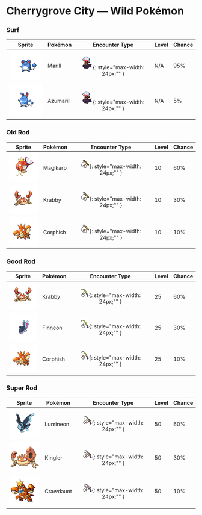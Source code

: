# Cherrygrove City — Wild Pokémon

### Surf

| Sprite | Pokémon | Encounter Type | Level | Chance |
|:------:|---------|:--------------:|-------|--------|
| ![Marill](../../assets/sprites/marill/front.gif "Marill") | Marill | ![Surf](../../assets/encounter_types/surf.png "Surf"){: style="max-width: 24px;"" } | N/A | 95% |
| ![Azumarill](../../assets/sprites/azumarill/front.gif "Azumarill") | Azumarill | ![Surf](../../assets/encounter_types/surf.png "Surf"){: style="max-width: 24px;"" } | N/A | 5% |

### Old Rod

| Sprite | Pokémon | Encounter Type | Level | Chance |
|:------:|---------|:--------------:|-------|--------|
| ![Magikarp](../../assets/sprites/magikarp/front.gif "Magikarp") | Magikarp | ![Old Rod](../../assets/encounter_types/old_rod.png "Old Rod"){: style="max-width: 24px;"" } | 10 | 60% |
| ![Krabby](../../assets/sprites/krabby/front.gif "Krabby") | Krabby | ![Old Rod](../../assets/encounter_types/old_rod.png "Old Rod"){: style="max-width: 24px;"" } | 10 | 30% |
| ![Corphish](../../assets/sprites/corphish/front.gif "Corphish") | Corphish | ![Old Rod](../../assets/encounter_types/old_rod.png "Old Rod"){: style="max-width: 24px;"" } | 10 | 10% |

### Good Rod

| Sprite | Pokémon | Encounter Type | Level | Chance |
|:------:|---------|:--------------:|-------|--------|
| ![Krabby](../../assets/sprites/krabby/front.gif "Krabby") | Krabby | ![Good Rod](../../assets/encounter_types/good_rod.png "Good Rod"){: style="max-width: 24px;"" } | 25 | 60% |
| ![Finneon](../../assets/sprites/finneon/front.gif "Finneon") | Finneon | ![Good Rod](../../assets/encounter_types/good_rod.png "Good Rod"){: style="max-width: 24px;"" } | 25 | 30% |
| ![Corphish](../../assets/sprites/corphish/front.gif "Corphish") | Corphish | ![Good Rod](../../assets/encounter_types/good_rod.png "Good Rod"){: style="max-width: 24px;"" } | 25 | 10% |

### Super Rod

| Sprite | Pokémon | Encounter Type | Level | Chance |
|:------:|---------|:--------------:|-------|--------|
| ![Lumineon](../../assets/sprites/lumineon/front.gif "Lumineon") | Lumineon | ![Super Rod](../../assets/encounter_types/super_rod.png "Super Rod"){: style="max-width: 24px;"" } | 50 | 60% |
| ![Kingler](../../assets/sprites/kingler/front.gif "Kingler") | Kingler | ![Super Rod](../../assets/encounter_types/super_rod.png "Super Rod"){: style="max-width: 24px;"" } | 50 | 30% |
| ![Crawdaunt](../../assets/sprites/crawdaunt/front.gif "Crawdaunt") | Crawdaunt | ![Super Rod](../../assets/encounter_types/super_rod.png "Super Rod"){: style="max-width: 24px;"" } | 50 | 10% |

